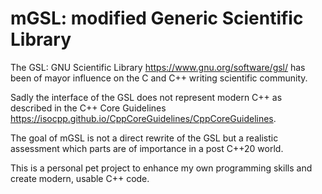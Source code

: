# mGSL: modified Generic Scientific Library

The GSL: GNU Scientific Library https://www.gnu.org/software/gsl/ has been of mayor influence on the C and C++ writing scientific community.

Sadly the interface of the GSL does not represent modern C++ as described in the C++ Core Guidelines https://isocpp.github.io/CppCoreGuidelines/CppCoreGuidelines.

The goal of mGSL is not a direct rewrite of the GSL but a realistic assessment which parts are of importance in a post C++20 world.



This is a personal pet project to enhance my own programming skills and create modern, usable C++ code.
